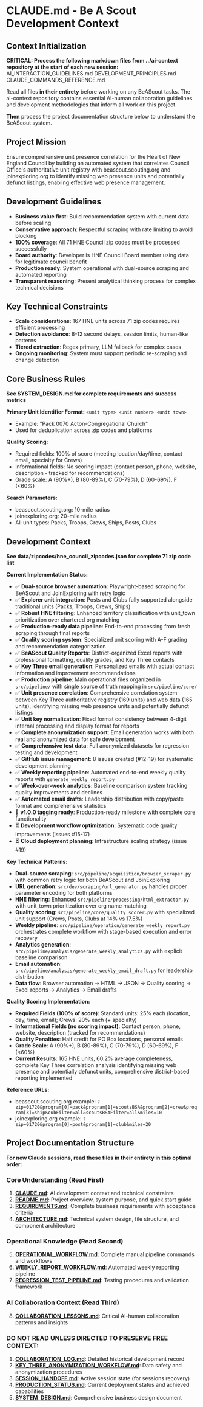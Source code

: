 # CLAUDE.md - Be A Scout Development Context

## Context Initialization

**CRITICAL: Process the following markdown files from ../ai-context repository at the start of each new session:**
AI_INTERACTION_GUIDELINES.md
DEVELOPMENT_PRINCIPLES.md
CLAUDE_COMMANDS_REFERENCE.md

Read all files **in their entirety** before working on any BeAScout tasks. The ai-context repository contains essential AI-human collaboration guidelines and development methodologies that inform all work on this project.

**Then** process the project documentation structure below to understand the BeAScout system.

## Project Mission
Ensure comprehensive unit presence correlation for the Heart of New England Council by building an automated system that correlates Council Office's authoritative unit registry with beascout.scouting.org and joinexploring.org to identify missing web presence units and potentially defunct listings, enabling effective web presence management.

## Development Guidelines
- **Business value first**: Build recommendation system with current data before scaling
- **Conservative approach**: Respectful scraping with rate limiting to avoid blocking
- **100% coverage**: All 71 HNE Council zip codes must be processed successfully  
- **Board authority**: Developer is HNE Council Board member using data for legitimate council benefit
- **Production ready**: System operational with dual-source scraping and automated reporting
- **Transparent reasoning**: Present analytical thinking process for complex technical decisions

## Key Technical Constraints
- **Scale considerations**: 167 HNE units across 71 zip codes requires efficient processing
- **Detection avoidance**: 8-12 second delays, session limits, human-like patterns
- **Tiered extraction**: Regex primary, LLM fallback for complex cases
- **Ongoing monitoring**: System must support periodic re-scraping and change detection

## Core Business Rules
**See SYSTEM_DESIGN.md for complete requirements and success metrics**

**Primary Unit Identifier Format:** `<unit type> <unit number> <unit town>`
- Example: "Pack 0070 Acton-Congregational Church" 
- Used for deduplication across zip codes and platforms

**Quality Scoring:**
- Required fields: 100% of score (meeting location/day/time, contact email, specialty for Crews)
- Informational fields: No scoring impact (contact person, phone, website, description - tracked for recommendations)
- Grade scale: A (90%+), B (80-89%), C (70-79%), D (60-69%), F (<60%)

**Search Parameters:**
- beascout.scouting.org: 10-mile radius
- joinexploring.org: 20-mile radius  
- All unit types: Packs, Troops, Crews, Ships, Posts, Clubs
 
## Development Context
**See data/zipcodes/hne_council_zipcodes.json for complete 71 zip code list**

**Current Implementation Status:**
- ✅ **Dual-source browser automation**: Playwright-based scraping for BeAScout and JoinExploring with retry logic
- ✅ **Explorer unit integration**: Posts and Clubs fully supported alongside traditional units (Packs, Troops, Crews, Ships)
- ✅ **Robust HNE filtering**: Enhanced territory classification with unit_town prioritization over chartered org matching
- ✅ **Production-ready data pipeline**: End-to-end processing from fresh scraping through final reports
- ✅ **Quality scoring system**: Specialized unit scoring with A-F grading and recommendation categorization
- ✅ **BeAScout Quality Reports**: District-organized Excel reports with professional formatting, quality grades, and Key Three contacts
- ✅ **Key Three email generation**: Personalized emails with actual contact information and improvement recommendations
- ✅ **Production pipeline**: Main operational files organized in `src/pipeline/` with single source of truth mapping in `src/pipeline/core/`
- ✅ **Unit presence correlation**: Comprehensive correlation system between Key Three authoritative registry (169 units) and web data (165 units), identifying missing web presence units and potentially defunct listings
- ✅ **Unit key normalization**: Fixed format consistency between 4-digit internal processing and display format for reports
- ✅ **Complete anonymization support**: Email generation works with both real and anonymized data for safe development
- ✅ **Comprehensive test data**: Full anonymized datasets for regression testing and development
- ✅ **GitHub issue management**: 8 issues created (#12-19) for systematic development planning
- ✅ **Weekly reporting pipeline**: Automated end-to-end weekly quality reports with `generate_weekly_report.py`
- ✅ **Week-over-week analytics**: Baseline comparison system tracking quality improvements and declines
- ✅ **Automated email drafts**: Leadership distribution with copy/paste format and comprehensive statistics
- 🎯 **v1.0.0 tagging ready**: Production-ready milestone with complete core functionality
- ⏳ **Development workflow optimization**: Systematic code quality improvements (issues #15-17)
- ⏳ **Cloud deployment planning**: Infrastructure scaling strategy (issue #19)

**Key Technical Patterns:**
- **Dual-source scraping**: `src/pipeline/acquisition/browser_scraper.py` with common retry logic for both BeAScout and JoinExploring  
- **URL generation**: `src/dev/scraping/url_generator.py` handles proper parameter encoding for both platforms
- **HNE filtering**: Enhanced `src/pipeline/processing/html_extractor.py` with unit_town prioritization over org name matching
- **Quality scoring**: `src/pipeline/core/quality_scorer.py` with specialized unit support (Crews, Posts, Clubs at 14% vs 17.5%)
- **Weekly pipeline**: `src/pipeline/operation/generate_weekly_report.py` orchestrates complete workflow with stage-based execution and error recovery
- **Analytics generation**: `src/pipeline/analysis/generate_weekly_analytics.py` with explicit baseline comparison
- **Email automation**: `src/pipeline/analysis/generate_weekly_email_draft.py` for leadership distribution
- **Data flow**: Browser automation → HTML → JSON → Quality scoring → Excel reports → Analytics → Email drafts

**Quality Scoring Implementation:**
- **Required Fields (100% of score)**: Standard units: 25% each (location, day, time, email); Crews: 20% each (+ specialty)
- **Informational Fields (no scoring impact)**: Contact person, phone, website, description (tracked for recommendations)
- **Quality Penalties**: Half credit for PO Box locations, personal emails
- **Grade Scale**: A (90%+), B (80-89%), C (70-79%), D (60-69%), F (<60%)
- **Current Results**: 165 HNE units, 60.2% average completeness, complete Key Three correlation analysis identifying missing web presence and potentially defunct units, comprehensive district-based reporting implemented

**Reference URLs:**
- beascout.scouting.org example: `?zip=01720&program[0]=pack&program[1]=scoutsBSA&program[2]=crew&program[3]=ship&cubFilter=all&scoutsBSAFilter=all&miles=10`
- joinexploring.org example: `?zip=01720&program[0]=post&program[1]=club&miles=20`

## Project Documentation Structure

**For new Claude sessions, read these files in their entirety in this optimal order:**

### **Core Understanding (Read First)**
1. **[CLAUDE.md](CLAUDE.md)**: AI development context and technical constraints
2. **[README.md](README.md)**: Project overview, system purpose, and quick start guide
3. **[REQUIREMENTS.md](REQUIREMENTS.md)**: Complete business requirements with acceptance criteria
4. **[ARCHITECTURE.md](ARCHITECTURE.md)**: Technical system design, file structure, and component architecture

### **Operational Knowledge (Read Second)**
5. **[OPERATIONAL_WORKFLOW.md](OPERATIONAL_WORKFLOW.md)**: Complete manual pipeline commands and workflows
6. **[WEEKLY_REPORT_WORKFLOW.md](WEEKLY_REPORT_WORKFLOW.md)**: Automated weekly reporting pipeline
7. **[REGRESSION_TEST_PIPELINE.md](REGRESSION_TEST_PIPELINE.md)**: Testing procedures and validation framework

### **AI Collaboration Context (Read Third)**
8. **[COLLABORATION_LESSONS.md](COLLABORATION_LESSONS.md)**: Critical AI-human collaboration patterns and insights

### **DO NOT READ UNLESS DIRECTED TO PRESERVE FREE CONTEXT**:
1. **[COLLABORATION_LOG.md](COLLABORATION_LOG.md)**: Detailed historical development record
2. **[KEY_THREE_ANONYMIZATION_WORKFLOW.md](KEY_THREE_ANONYMIZATION_WORKFLOW.md)**: Data safety and anonymization procedures
3. **[SESSION_HANDOFF.md](SESSION_HANDOFF.md)**: Active session state (for sessions recovery)
4. **[PRODUCTION_STATUS.md](PRODUCTION_STATUS.md)**: Current deployment status and achieved capabilities
5. **[SYSTEM_DESIGN.md](SYSTEM_DESIGN.md)**: Comprehensive business design document
